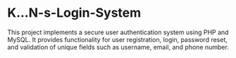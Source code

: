 # K...N-s-Login-System
This project implements a secure user authentication system using PHP and MySQL. It provides functionality for user registration, login, password reset, and validation of unique fields such as username, email, and phone number.
